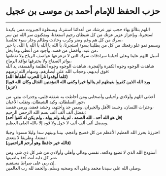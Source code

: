 # حزب الحفظ للإمام أحمد بن موسى بن عجيل
----------------

اللهم بتلألؤ بهاء حجب نور عرشك من أعدائنا استترنا، وبسطوة الجبروت ممن يكيدنا استجرنا، وبإعزاز عزيز عزتك من كل شيطان رجيم استعذنا، وبمكنون سر الله من سر سرك من كل هم وغم وضر وكرب وحادث وظالم وجار سوء تخلصنا،  
وبسمو نمو علو رفعتك من كل من يطلبنا بسوء استجرنا، يا الله يا الله يا الله يا الله، يا خير من عبد، وأفضل من قصد، وأجود من أعطى وما بخل،  
أسبل اللهم علينا وعلى أحبابنا سرادقات سرك التي لا تزعزعها عواصف الرياح ولا تقطعها بواتر الصفاح ولا يخترقها نوافذ الرماح،  
شاهدت الوجوه وجوه الكفرة والفجرة، شاهدت الوجوه وجوه الظلمة والفسقة، يد الله فوق أيديهم، وحجاب الله على أبصارهم، وسهام الله ترميهم:  
**(كلما أوقدوا نارا للحرب أطفأها الله)**  
**(ورد الله الذين كفروا بغيظهم لم ينالوا خيرا وكفى الله المؤمنين القتال وكان الله قويا عزيزا)**

أعذني اللهم وأولادي وأحبابي وأصحابي ومن أحاطت به شفقة قلبي، وجدرات بيتي، من جور السلطان، وكيد الشيطان، وتقلب الأعيان،  
وعثرات اللسان، وحسد الأهل والجيران، وممن جد واجتهد، وحشد فعقد، ورمى فقصد،  
بفضل ألف ألف ألف بسم الله الرحمن الرحيم:  
**(قل هو الله أحد . الله الصمد . لم يلد ولم يولد . ولم يكن له كفوا أحد)**  
وبفضل ألف ألف ألف لا حول ولا قوة إلا بالله العلي العظيم.

احترزنا بحرز الله العظيم الأعظم من كل فصيح وأعجم، بيننا وبينهم سدا وليلا مسودا وجبلا ممتدا، وطريقا لا يتعدى:  
**(فالله خير حافظا وهو أرحم الراحمين)**

أستودع الله الذي لا تضيع ودائعه، نفسي ومالي وأهلي وأولادي من شر كل ذي شر، ومن شر كل دابة أنت آخذ بناصيتها،  
إن ربي على صراط مستقيم.  
وصلى الله على سيدنا محمد وعلى آله وصحبه وسلم، والحمد لله رب العالمين.
